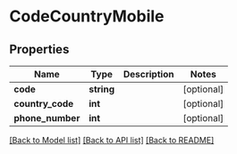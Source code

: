 # CodeCountryMobile

## Properties
Name | Type | Description | Notes
------------ | ------------- | ------------- | -------------
**code** | **string** |  | [optional] 
**country_code** | **int** |  | [optional] 
**phone_number** | **int** |  | [optional] 

[[Back to Model list]](../README.md#documentation-for-models) [[Back to API list]](../README.md#documentation-for-api-endpoints) [[Back to README]](../README.md)


